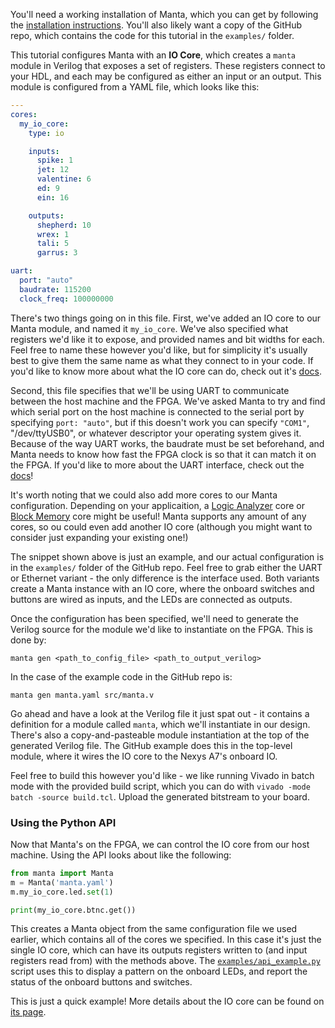You'll need a working installation of Manta, which you can get by following the [installation instructions](./installation.md). You'll also likely want a copy of the GitHub repo, which contains the code for this tutorial in the `examples/` folder.

This tutorial configures Manta with an __IO Core__, which creates a `manta` module in Verilog that exposes a set of registers. These registers connect to your HDL, and each may be configured as either an input or an output. This module is configured from a YAML file, which looks like this:

```yaml
---
cores:
  my_io_core:
    type: io

    inputs:
      spike: 1
      jet: 12
      valentine: 6
      ed: 9
      ein: 16

    outputs:
      shepherd: 10
      wrex: 1
      tali: 5
      garrus: 3

uart:
  port: "auto"
  baudrate: 115200
  clock_freq: 100000000
```

There's two things going on in this file. First, we've added an IO core to our Manta module, and named it `my_io_core`. We've also specified what registers we'd like it to expose, and provided names and bit widths for each. Feel free to name these however you'd like, but for simplicity it's usually best to give them the same name as what they connect to in your code. If you'd like to know more about what the IO core can do, check out it's [docs](./io_core.md).

Second, this file specifies that we'll be using UART to communicate between the host machine and the FPGA. We've asked Manta to try and find which serial port on the host machine is connected to the serial port by specifying `port: "auto"`, but if this doesn't work you can specify `"COM1"`, "/dev/ttyUSB0", or whatever descriptor your operating system gives it. Because of the way UART works, the baudrate must be set beforehand, and Manta needs to know how fast the FPGA clock is so that it can match it on the FPGA. If you'd like to more about the UART interface, check out the [docs](./uart.md)!

It's worth noting that we could also add more cores to our Manta configuration. Depending on your applicaition, a [Logic Analyzer](./logic_analyzer_core.md) core or [Block Memory](./block_memory_core.md) core might be useful! Manta supports any amount of any cores, so ou could even add another IO core (although you might want to consider just expanding your existing one!)

The snippet shown above is just an example, and our actual configuration is in the `examples/` folder of the GitHub repo. Feel free to grab either the UART or Ethernet variant - the only difference is the interface used. Both variants create a Manta instance with an IO core, where the onboard switches and buttons are wired as inputs, and the LEDs are connected as outputs.

Once the configuration has been specified, we'll need to generate the Verilog source for the module we'd like to instantiate on the FPGA. This is done by:

`manta gen <path_to_config_file> <path_to_output_verilog>`

In the case of the example code in the GitHub repo is:

`manta gen manta.yaml src/manta.v`

Go ahead and have a look at the Verilog file it just spat out - it contains a definition for a module called `manta`, which we'll instantiate in our design. There's also a copy-and-pasteable module instantiation at the top of the generated Verilog file. The GitHub example does this in the top-level module, where it wires the IO core to the Nexys A7's onboard IO.

Feel free to build this however you'd like - we like running Vivado in batch mode with the provided build script, which you can do with `vivado -mode batch -source build.tcl`. Upload the generated bitstream to your board.

### Using the Python API

Now that Manta's on the FPGA, we can control the IO core from our host machine. Using the API looks about like the following:

```python
from manta import Manta
m = Manta('manta.yaml')
m.my_io_core.led.set(1)

print(my_io_core.btnc.get())
```

This creates a Manta object from the same configuration file we used earlier, which contains all of the cores we specified. In this case it's just the single IO core, which can have its outputs registers written to (and input registers read from) with the methods above. The [`examples/api_example.py`](https://github.com/fischermoseley/manta/tree/main/examples/nexys_a7/io_core_uart/api_example.py) script uses this to display a pattern on the onboard LEDs, and report the status of the onboard buttons and switches.

This is just a quick example! More details about the IO core can be found on [its page](./io_core).